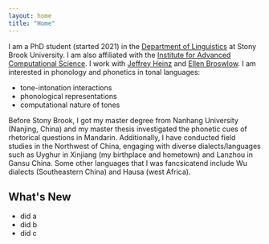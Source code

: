 ```yaml
---
layout: home
title: "Home"
---
```

I am a PhD student (started 2021) in the [Department of Linguistics](https://www.linguistics.stonybrook.edu/) at Stony Brook University. I am also affiliated with the [Institute for Advanced Computational Science](https://iacs.stonybrook.edu/index.php). I work with [Jeffrey Heinz](http://jeffreyheinz.net/) and [Ellen Broswlow](https://linguistics.stonybrook.edu/faculty/ellen.broselow/). I am interested in phonology and phonetics in tonal languages:
- tone-intonation interactions
- phonological representations
- computational nature of tones

Before Stony Brook, I got my master degree from Nanhang University (Nanjing, China) and my master thesis investigated the phonetic cues of rhetorical questions in Mandarin. Additionally, I have conducted field studies in the Northwest of China, engaging with diverse dialects/languages such as Uyghur in Xinjiang (my birthplace and hometown) and Lanzhou in Gansu China. Some other languages that I was fancsicatend include Wu dialects (Southeastern China) and Hausa (west Africa).

## What's New
- did a
- did b
- did c

